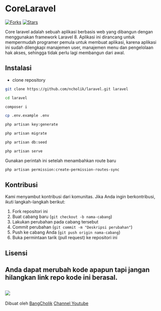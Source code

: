 # CoreLaravel

[![Forks](https://img.shields.io/badge/forks-44-blue)](https://github.com/ncholik/laravel)
[![Stars](https://img.shields.io/badge/stars-13-yellow)](https://github.com/ncholik/laravel)


Core laravel adalah sebuah aplikasi berbasis web yang dibangun dengan menggunakan framework Laravel 8. Aplikasi ini dirancang untuk mempermudah programer pemula untuk membuat aplikasi, karena aplikasi ini sudah dilengkapi manajemen user, manajemen menu dan pengelolaan hak akses, sehingga tidak perlu lagi membangun dari awal.


 
## Instalasi 
- clone repository 
```bash
git clone https://github.com/ncholik/laravel.git laravel
```
```bash
cd laravel
```
```bash
composer i
```
```bash
cp .env.example .env
```
```bash
php artisan key:generate
```
```bash
php artisan migrate
```
```bash
php artisan db:seed
```
```bash
php artisan serve
```
Gunakan perintah ini setelah menambahkan route baru
```bash
php artisan permission:create-permission-routes-sync
```
## Kontribusi

Kami menyambut kontribusi dari komunitas. Jika Anda ingin berkontribusi, ikuti langkah-langkah berikut:

1. Fork repositori ini
2. Buat cabang baru (`git checkout -b nama-cabang`)
3. Lakukan perubahan pada cabang tersebut
4. Commit perubahan (`git commit -m "Deskripsi perubahan"`)
5. Push ke cabang Anda (`git push origin nama-cabang`)
6. Buka permintaan tarik (pull request) ke repositori ini

## Lisensi

Anda dapat merubah kode apapun tapi jangan hilangkan link repo kode ini berasal.
---
[![](https://img.shields.io/static/v1?label=Sponsor&message=%E2%9D%A4&logo=GitHub&color=%23fe8e86)](https://github.com/sponsors/ncholik)
---
Dibuat oleh [BangCholik](https://github.com/ncholik) [Channel Youtube](https://www.youtube.com/@bangcholik)












